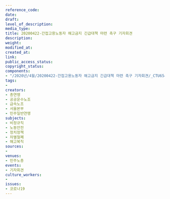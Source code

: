 ```yaml
---
reference_code: 
date: 
draft: 
level_of_description: 
media_type: 
title: 20200422-간접고용노동자 해고금지 긴급대책 마련 촉구 기자회견
description: 
weight: 
modified_at: 
created_at: 
link: 
public_access_status: 
copyright_status: 
components:
- "/2020년/4월/20200422-간접고용노동자 해고금지 긴급대책 마련 촉구 기자회견/_CTU6545.jpg"
tags:
- 
creators:
- 총연맹
- 공공운수노조
- 금속노조
- 서울본부
- 민주일반연맹
subjects:
- 비정규직
- 노동안전
- 정치정책
- 차별철폐
- 해고복직
sources:
- 
venues:
- 민주노총
events:
- 기자회견
culture_workers:
- 
issues:
- 코로나19
---
```

